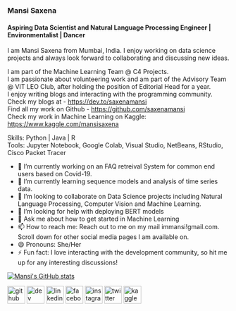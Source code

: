 ### Mansi Saxena
#### Aspiring Data Scientist and Natural Language Processing Engineer | Environmentalist | Dancer
I am Mansi Saxena from Mumbai, India. I enjoy working on data science projects and always look forward to collaborating and discussing new ideas. <br>

I am part of the Machine Learning Team @ C4 Projects. <br>
I am passionate about volunteering work and am part of the Advisory Team @ VIT LEO Club, after holding the position of Editorial Head for a year. <br>
I enjoy writing blogs and interacting with the programming community. <br>
Check my blogs at - https://dev.to/saxenamansi <br>
Find all my work on Github - https://github.com/saxenamansi <br>
Check my work in Machine Learning on Kaggle: https://www.kaggle.com/mansisaxena <br>

Skills: Python | Java | R </br>
Tools: Jupyter Notebook, Google Colab, Visual Studio, NetBeans, RStudio, Cisco Packet Tracer

- 🔭 I’m currently working on an FAQ retreival System for common end users based on Covid-19. 
- 🌱 I’m currently learning sequence models and analysis of time series data. 
- 👯 I’m looking to collaborate on Data Science projects including Natural Language Processing, Computer Vision and Machine Learning. 
- 🤔 I’m looking for help with deploying BERT models
- 💬 Ask me about how to get started in Machine Learning
- 📫 How to reach me: Reach out to me on my mail immansi!gmail.com. Scroll down for other social media pages I am available on. 
- 😄 Pronouns: She/Her
- ⚡ Fun fact: I love interacting with the development community, so hit me up for any interesting discussions!

[![Mansi's GitHub stats](https://github-readme-stats.vercel.app/api?username=saxenamansi)](https://github.com/anuraghazra/github-readme-stats)


[<img src='https://cdn.jsdelivr.net/npm/simple-icons@3.0.1/icons/github.svg' alt='github' height='40'>](https://github.com/saxenamansi)  [<img src='https://cdn.jsdelivr.net/npm/simple-icons@3.0.1/icons/dev-dot-to.svg' alt='dev' height='40'>](https://dev.to/saxenamansi)  [<img src='https://cdn.jsdelivr.net/npm/simple-icons@3.0.1/icons/linkedin.svg' alt='linkedin' height='40'>](https://www.linkedin.com/in/MansiSaxena/)  [<img src='https://cdn.jsdelivr.net/npm/simple-icons@3.0.1/icons/facebook.svg' alt='facebook' height='40'>](https://www.facebook.com/MansiSaxena)  [<img src='https://cdn.jsdelivr.net/npm/simple-icons@3.0.1/icons/instagram.svg' alt='instagram' height='40'>](https://www.instagram.com/blackshine_99/)  [<img src='https://cdn.jsdelivr.net/npm/simple-icons@3.0.1/icons/twitter.svg' alt='twitter' height='40'>](https://twitter.com/MansiSa02771233)  [<img src='https://cdn.jsdelivr.net/npm/simple-icons@3.0.1/icons/kaggle.svg' alt='kaggle' height='40'>](https://www.kaggle.com/mansisaxena) 

